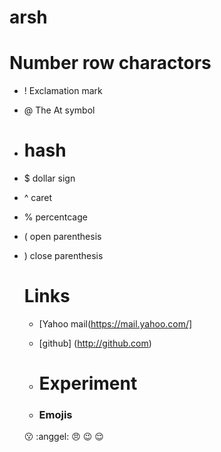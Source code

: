 # arsh

# Number row charactors
* ! Exclamation mark
* @ The At symbol
* # hash
* $ dollar sign
* ^ caret
* % percentcage
* ( open parenthesis
* ) close parenthesis

  # Links
  * [Yahoo mail(https://mail.yahoo.com/]
  * [github] (http://github.com)
 
  * # Experiment
  * ### Emojis
 
  :kissing: :anggel: :angry: :wink: :relieved:
  
